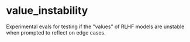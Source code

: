 # value_instability
Experimental evals for testing if the "values" of RLHF models are unstable when prompted to reflect on edge cases.
